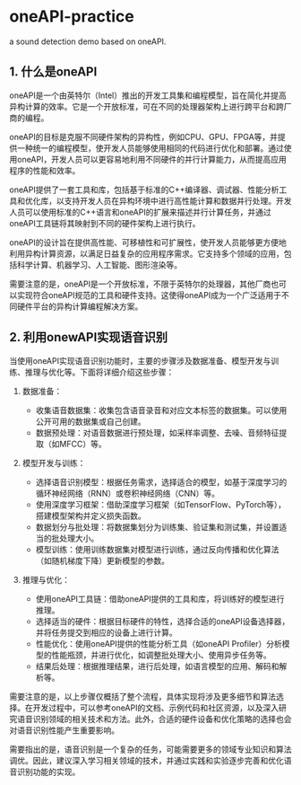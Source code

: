 # oneAPI-practice
a sound detection demo based on oneAPI.

## 1. 什么是oneAPI

oneAPI是一个由英特尔（Intel）推出的开发工具集和编程模型，旨在简化并提高异构计算的效率。它是一个开放标准，可在不同的处理器架构上进行跨平台和跨厂商的编程。

oneAPI的目标是克服不同硬件架构的异构性，例如CPU、GPU、FPGA等，并提供一种统一的编程模型，使开发人员能够使用相同的代码进行优化和部署。通过使用oneAPI，开发人员可以更容易地利用不同硬件的并行计算能力，从而提高应用程序的性能和效率。

oneAPI提供了一套工具和库，包括基于标准的C++编译器、调试器、性能分析工具和优化库，以支持开发人员在异构环境中进行高性能计算和数据并行处理。开发人员可以使用标准的C++语言和oneAPI的扩展来描述并行计算任务，并通过oneAPI工具链将其映射到不同的硬件架构上进行执行。

oneAPI的设计旨在提供高性能、可移植性和可扩展性，使开发人员能够更方便地利用异构计算资源，以满足日益复杂的应用程序需求。它支持多个领域的应用，包括科学计算、机器学习、人工智能、图形渲染等。

需要注意的是，oneAPI是一个开放标准，不限于英特尔的处理器，其他厂商也可以实现符合oneAPI规范的工具和硬件支持。这使得oneAPI成为一个广泛适用于不同硬件平台的异构计算编程解决方案。
## 2. 利用onewAPI实现语音识别

当使用oneAPI实现语音识别功能时，主要的步骤涉及数据准备、模型开发与训练、推理与优化等。下面将详细介绍这些步骤：

1. 数据准备：
   - 收集语音数据集：收集包含语音录音和对应文本标签的数据集。可以使用公开可用的数据集或自己创建。
   - 数据预处理：对语音数据进行预处理，如采样率调整、去噪、音频特征提取（如MFCC）等。

2. 模型开发与训练：
   - 选择语音识别模型：根据任务需求，选择适合的模型，如基于深度学习的循环神经网络（RNN）或卷积神经网络（CNN）等。
   - 使用深度学习框架：借助深度学习框架（如TensorFlow、PyTorch等），搭建模型架构并定义损失函数。
   - 数据划分与批处理：将数据集划分为训练集、验证集和测试集，并设置适当的批处理大小。
   - 模型训练：使用训练数据集对模型进行训练，通过反向传播和优化算法（如随机梯度下降）更新模型的参数。

3. 推理与优化：
   - 使用oneAPI工具链：借助oneAPI提供的工具和库，将训练好的模型进行推理。
   - 选择适当的硬件：根据目标硬件的特性，选择合适的oneAPI设备选择器，并将任务提交到相应的设备上进行计算。
   - 性能优化：使用oneAPI提供的性能分析工具（如oneAPI Profiler）分析模型的性能瓶颈，并进行优化，如调整批处理大小、使用异步任务等。
   - 结果后处理：根据推理结果，进行后处理，如语言模型的应用、解码和解析等。

需要注意的是，以上步骤仅概括了整个流程，具体实现将涉及更多细节和算法选择。在开发过程中，可以参考oneAPI的文档、示例代码和社区资源，以及深入研究语音识别领域的相关技术和方法。此外，合适的硬件设备和优化策略的选择也会对语音识别性能产生重要影响。

需要指出的是，语音识别是一个复杂的任务，可能需要更多的领域专业知识和算法调优。因此，建议深入学习相关领域的技术，并通过实践和实验逐步完善和优化语音识别功能的实现。
